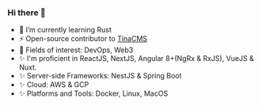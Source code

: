 ### Hi there 👋

- 🌱 I’m currently learning Rust
- ⚡ Open-source contributor to [TinaCMS](https://github.com/tinacms)
- 🔭 Fields of interest: DevOps, Web3
- ✨ I'm proficient in ReactJS, NextJS, Angular 8+(NgRx & RxJS), VueJS & Nuxt.
- ✨ Server-side Frameworks: NestJS & Spring Boot
- ✨ Cloud: AWS & GCP
- ✨ Platforms and Tools: Docker, Linux, MacOS


<!--
**Phoenix-Alpha/Phoenix-Alpha** is a ✨ _special_ ✨ repository because its `README.md` (this file) appears on your GitHub profile.

Here are some ideas to get you started:

- 🔭 I’m currently working on ...
- 🌱 I’m currently learning ...
- 👯 I’m looking to collaborate on startups & awesome open-source projects
- 🤔 I’m looking for help with ...
- 💬 Ask me about ...
- 📫 How to reach me: ...
- 😄 Pronouns: ...
- ⚡ Fun fact: ...
-->

